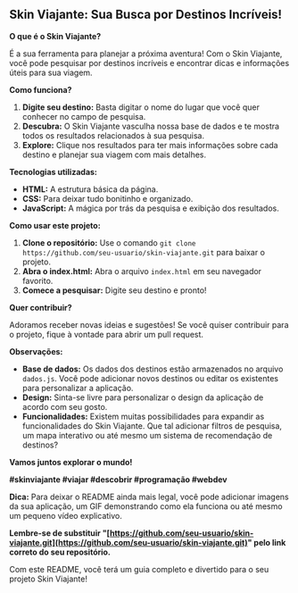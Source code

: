 ## Skin Viajante: Sua Busca por Destinos Incríveis! ️

**O que é o Skin Viajante?**

É a sua ferramenta para planejar a próxima aventura! Com o Skin Viajante, você pode pesquisar por destinos incríveis e encontrar dicas e informações úteis para sua viagem. 

**Como funciona?**

1. **Digite seu destino:** Basta digitar o nome do lugar que você quer conhecer no campo de pesquisa.
2. **Descubra:** O Skin Viajante vasculha nossa base de dados e te mostra todos os resultados relacionados à sua pesquisa.
3. **Explore:** Clique nos resultados para ter mais informações sobre cada destino e planejar sua viagem com mais detalhes.

**Tecnologias utilizadas:**

* **HTML:** A estrutura básica da página.
* **CSS:** Para deixar tudo bonitinho e organizado.
* **JavaScript:** A mágica por trás da pesquisa e exibição dos resultados.

**Como usar este projeto:**

1. **Clone o repositório:** Use o comando `git clone https://github.com/seu-usuario/skin-viajante.git` para baixar o projeto.
2. **Abra o index.html:** Abra o arquivo `index.html` em seu navegador favorito.
3. **Comece a pesquisar:** Digite seu destino e pronto!

**Quer contribuir?**

Adoramos receber novas ideias e sugestões! Se você quiser contribuir para o projeto, fique à vontade para abrir um pull request. 

**Observações:**

* **Base de dados:** Os dados dos destinos estão armazenados no arquivo `dados.js`. Você pode adicionar novos destinos ou editar os existentes para personalizar a aplicação.
* **Design:** Sinta-se livre para personalizar o design da aplicação de acordo com seu gosto.
* **Funcionalidades:** Existem muitas possibilidades para expandir as funcionalidades do Skin Viajante. Que tal adicionar filtros de pesquisa, um mapa interativo ou até mesmo um sistema de recomendação de destinos?

**Vamos juntos explorar o mundo!** 

**#skinviajante #viajar #descobrir #programação #webdev**

**Dica:** Para deixar o README ainda mais legal, você pode adicionar imagens da sua aplicação, um GIF demonstrando como ela funciona ou até mesmo um pequeno vídeo explicativo.

**Lembre-se de substituir "[https://github.com/seu-usuario/skin-viajante.git](https://github.com/seu-usuario/skin-viajante.git)" pelo link correto do seu repositório.**

Com este README, você terá um guia completo e divertido para o seu projeto Skin Viajante!
